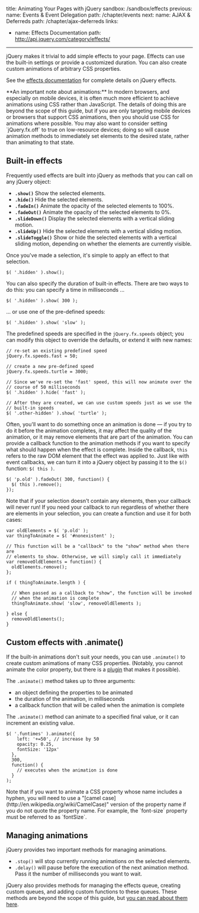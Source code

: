 title: Animating Your Pages with jQuery
sandbox: /sandbox/effects
previous:
  name: Events & Event Delegation
  path: /chapter/events
next:
  name: AJAX & Deferreds
  path: /chapter/ajax-deferreds
links:
  - name: Effects Documentation
    path: http://api.jquery.com/category/effects/
---

jQuery makes it trivial to add simple effects to your page. Effects can use the
built-in settings or provide a customized duration. You can also create custom
animations of arbitrary CSS properties.

See the [effects documentation](http://api.jquery.com/category/effects/) for
complete details on jQuery effects.

<div class="alert alert-info">
  **An important note about animations:** In modern browsers, and especially on mobile devices, it is often much more efficient to achieve animations using CSS rather than JavaScript. The details of doing this are beyond the scope of this guide, but if you are only targeting mobile devices or browsers that support CSS animations, then you should use CSS for animations where possible. You may also want to consider setting `jQuery.fx.off` to true on low-resource devices; doing so will cause animation methods to immediately set elements to the desired state, rather than animating to that state.
</div>

## Built-in effects

Frequently used effects are built into jQuery as methods that you can call on
any jQuery object:

- **`.show()`** Show the selected elements.
- **`.hide()`** Hide the selected elements.
- **`.fadeIn()`** Animate the opacity of the selected elements to 100%.
- **`.fadeOut()`** Animate the opacity of the selected elements to 0%.
- **`.slideDown()`** Display the selected elements with a vertical sliding
  motion.
- **`.slideUp()`** Hide the selected elements with a vertical sliding motion.
- **`.slideToggle()`** Show or hide the selected elements with a vertical
  sliding motion, depending on whether the elements are currently visible.

Once you've made a selection, it's simple to apply an effect to that selection.

    $( '.hidden' ).show();

You can also specify the duration of built-in effects. There are two ways to do
this: you can specify a time in milliseconds ...

    $( '.hidden' ).show( 300 );

... or use one of the pre-defined speeds:

    $( '.hidden' ).show( 'slow' );

The predefined speeds are specified in the `jQuery.fx.speeds` object; you can
modify this object to override the defaults, or extend it with new names:

    // re-set an existing predefined speed
    jQuery.fx.speeds.fast = 50;

    // create a new pre-defined speed
    jQuery.fx.speeds.turtle = 3000;

    // Since we've re-set the 'fast' speed, this will now animate over the
    // course of 50 milliseconds
    $( '.hidden' ).hide( 'fast' );

    // After they are created, we can use custom speeds just as we use the
    // built-in speeds
    $( '.other-hidden' ).show( 'turtle' );

Often, you'll want to do something once an animation is done &mdash; if you try to do it before the animation completes, it may affect the quality of the animation, or it may remove elements that are part of the animation. You can provide a callback function to the animation methods if you want to specify what should happen when the effect is complete. Inside the callback, `this` refers to the raw DOM element that the effect was applied to. Just like with event callbacks, we can turn it into a jQuery object by passing it to the `$()` function: `$( this )`.

    $( 'p.old' ).fadeOut( 300, function() {
      $( this ).remove();
    });

Note that if your selection doesn't contain any elements, then your callback
will never run! If you need your callback to run regardless of whether there
are elements in your selection, you can create a function and use it for both cases:

    var oldElements = $( 'p.old' );
    var thingToAnimate = $( '#nonexistent' );

    // This function will be a "callback" to the "show" method when there are
    // elements to show. Otherwise, we will simply call it immediately
    var removeOldElements = function() {
      oldElements.remove();
    };

    if ( thingToAnimate.length ) {

      // When passed as a callback to "show", the function will be invoked
      // when the animation is complete
      thingToAnimate.show( 'slow', removeOldElements );

    } else {
      removeOldElements();
    }

## Custom effects with .animate()

If the built-in animations don't suit your needs, you can use `.animate()` to
create custom animations of many CSS properties. (Notably, you cannot animate the color property, but there is a
[plugin](https://github.com/jquery/jquery-color/) that makes it possible).

The `.animate()` method takes up to three arguments:

- an object defining the properties to be animated
- the duration of the animation, in milliseconds
- a callback function that will be called when the animation is complete

The `.animate()` method can animate to a specified final value, or it can
increment an existing value.

    $( '.funtimes' ).animate({
        left: '+=50', // increase by 50
        opacity: 0.25,
        fontSize: '12px'
      },
      300,
      function() {
        // executes when the animation is done
      }
    );

<div class="alert alert-info">Note that if you want to animate a CSS property whose name includes a hyphen, you will need to use a "[camel case](http://en.wikipedia.org/wiki/CamelCase)" version of the property name if you do not quote the property name. For example, the `font-size` property must be referred to as `fontSize`.</div>

## Managing animations

jQuery provides two important methods for managing animations.

- `.stop()` will stop currently running animations on the selected elements.
- `.delay()` will pause before the execution of the next animation method. Pass
  it the number of milliseconds you want to wait.

jQuery also provides methods for managing the effects queue, creating custom
queues, and adding custom functions to these queues. These methods are beyond
the scope of this guide, but [you can read about them
here](http://api.jquery.com/category/effects/).
